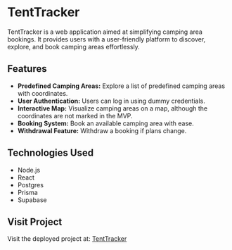 # TentTracker

TentTracker is a web application aimed at simplifying camping area bookings. It provides users with a user-friendly platform to discover, explore, and book camping areas effortlessly.

## Features

- **Predefined Camping Areas:** Explore a list of predefined camping areas with coordinates.
- **User Authentication:** Users can log in using dummy credentials.
- **Interactive Map:** Visualize camping areas on a map, although the coordinates are not marked in the MVP.
- **Booking System:** Book an available camping area with ease.
- **Withdrawal Feature:** Withdraw a booking if plans change.

## Technologies Used

- Node.js
- React
- Postgres
- Prisma
- Supabase

## Visit Project

Visit the deployed project at: [TentTracker](https://sgayathrii.github.io/tent-tracker-frontend/)


